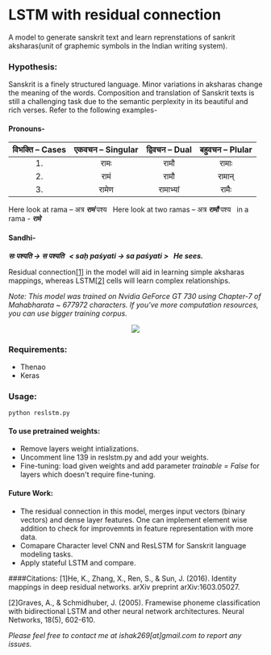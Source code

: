 # LSTM with residual connection
A model to generate sanskrit text and learn reprenstations of sankrit aksharas(unit of graphemic symbols in the Indian writing system). 

### Hypothesis: 
Sanskrit is a finely structured language. Minor variations in aksharas change the meaning of the words. Composition and translation of Sanskrit texts is still a challenging  task due to the semantic perplexity in its beautiful and rich verses. Refer to the following examples-
#### Pronouns-
| विभक्ति – Cases | एकवचन – Singular | द्विवचन – Dual | बहुवचन – Plular |
|:--------------:|:----------------:|:-------------:|:--------------:|
|       1.       |       रामः       |      रामौ     |      रामाः     |
|       2.       |        रामं       |      रामौ     |      रामान्     |
|       3.       |       रामेण       |    रामाभ्यां    |      रामैः      |

Here look at rama – अत्र  ***रामं***  पश्य 
&nbsp;
Here look at two ramas – अत्र  ***रामौ***  पश्य 
&nbsp; 
in a rama - ***रामे*** 

#### Sandhi-
***सः पश्यति → स पश्यति 
&nbsp;
< saḥ paśyati → sa paśyati >
&nbsp;
He sees.***


Residual connection[[1]](#resnet) in the model will aid in learning simple aksharas mappings, whereas LSTM[[2]](#lstm) cells will learn complex relationships. 

*Note: This model was trained on Nvidia GeForce GT 730 using Chapter-7 of Mahabharata ~ 677972 characters. If you've more computation resources, you can use bigger training corpus.*

<p align="center">
<img src="model.png">
</p>

### Requirements:
* Thenao
* Keras

### Usage:
`python reslstm.py`
#### To use pretrained weights:
* Remove layers weight intializations.
* Uncomment line 139 in reslstm.py and add your weights.
* Fine-tuning: load given weights and add parameter *trainable = False* for layers which doesn't require fine-tuning.

#### Future Work:
* The residual connection in this model, merges input vectors (binary  vectors) and dense layer features. One can implement element wise addition to check for improvemnts in feature representation with more data. 
* Comapare Character level CNN and ResLSTM for Sanskrit language modeling tasks.
* Apply stateful LSTM and compare.



####Citations:
<a id="resnet">
[1]He, K., Zhang, X., Ren, S., & Sun, J. (2016). Identity mappings in deep residual networks. arXiv preprint arXiv:1603.05027.

<a id="lstm">
[2]Graves, A., & Schmidhuber, J. (2005). Framewise phoneme classification with bidirectional LSTM and other neural network architectures. Neural Networks, 18(5), 602-610.


*Please feel free to contact me at ishak269[at]gmail.com to report any issues.*
